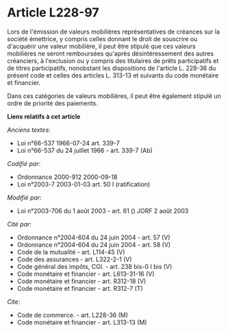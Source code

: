 # Article L228-97

Lors de l'émission de valeurs mobilières représentatives de créances sur la société émettrice, y compris celles donnant le
droit de souscrire ou d'acquérir une valeur mobilière, il peut être stipulé que ces valeurs mobilières ne seront remboursées
qu'après désintéressement des autres créanciers, à l'exclusion ou y compris des titulaires de prêts participatifs et de
titres participatifs, nonobstant les dispositions de l'article L. 228-36 du présent code et celles des articles L. 313-13 et
suivants du code monétaire et financier.

Dans ces catégories de valeurs mobilières, il peut être également stipulé un ordre de priorité des paiements.

**Liens relatifs à cet article**

_Anciens textes_:

  - Loi n°66-537 1966-07-24 art. 339-7
  - Loi n°66-537 du 24 juillet 1966 - art. 339-7 (Ab)

_Codifié par_:

  - Ordonnance 2000-912 2000-09-18
  - Loi n°2003-7 2003-01-03 art. 50 I (ratification)

_Modifié par_:

  - Loi n°2003-706 du 1 août 2003 - art. 61 () JORF 2 août 2003

_Cité par_:

  - Ordonnance n°2004-604 du 24 juin 2004 - art. 57 (V)
  - Ordonnance n°2004-604 du 24 juin 2004 - art. 58 (V)
  - Code de la mutualité - art. L114-45 (V)
  - Code des assurances - art. L322-2-1 (V)
  - Code général des impôts, CGI. - art. 238 bis-0 I bis (V)
  - Code monétaire et financier - art. L613-31-16 (V)
  - Code monétaire et financier - art. R312-18 (V)
  - Code monétaire et financier - art. R312-7 (T)

_Cite_:

  - Code de commerce. - art. L228-36 (M)
  - Code monétaire et financier - art. L313-13 (M)
